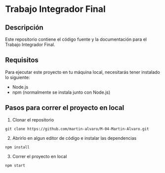 # Trabajo Integrador Final

 ## Descripción

Este repositorio contiene el código fuente y la documentación para el Trabajo Integrador Final.

## Requisitos

Para ejecutar este proyecto en tu máquina local, necesitarás tener instalado lo siguiente:

- Node.js 
- npm (normalmente se instala junto con Node.js)


## Pasos para correr el proyecto en local
1. Clonar el repositorio   
```
git clone https://github.com/martin-alvaro/M-04-Martin-Alvaro.git
```

2. Abrirlo en algun editor de código e instalar las dependencias
```
npm install
```

3. Correr el proyecto en local
```
npm start
```